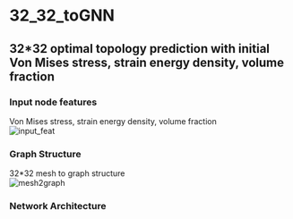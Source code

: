 # 32_32_toGNN
## 32*32 optimal topology prediction with initial Von Mises stress, strain energy density, volume fraction

### Input node features
Von Mises stress, strain energy density, volume fraction  
![input_feat](https://user-images.githubusercontent.com/56711947/149689108-51b46661-89d8-40d9-b1ef-95ab75f4663c.jpg)

### Graph Structure
32*32 mesh to graph structure  
![mesh2graph](https://user-images.githubusercontent.com/56711947/149689229-18ff40ba-4aa1-4daf-8696-10849a0418b6.jpg)

### Network Architecture
